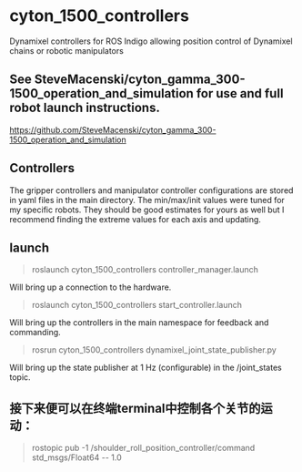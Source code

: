# cyton_1500_controllers
Dynamixel controllers for ROS Indigo allowing position control of Dynamixel chains or robotic manipulators

## See SteveMacenski/cyton_gamma_300-1500_operation_and_simulation for use and full robot launch instructions. 
https://github.com/SteveMacenski/cyton_gamma_300-1500_operation_and_simulation

## Controllers
The gripper controllers and manipulator controller configurations are stored in yaml files in the main directory. The min/max/init values were tuned for my specific robots. They should be good estimates for yours as well but I recommend finding the extreme values for each axis and updating.

## launch
> roslaunch cyton_1500_controllers controller_manager.launch

Will bring up a connection to the hardware.

> roslaunch cyton_1500_controllers start_controller.launch

Will bring up the controllers in the main namespace for feedback and commanding.

> rosrun cyton_1500_controllers dynamixel_joint_state_publisher.py 

Will bring up the state publisher at 1 Hz (configurable) in the /joint_states topic.
## 接下来便可以在终端terminal中控制各个关节的运动：
> rostopic pub -1 /shoulder_roll_position_controller/command std_msgs/Float64 -- 1.0
